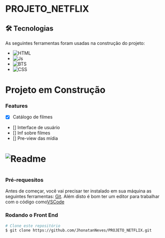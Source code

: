 <h1>PROJETO_NETFLIX</h1>

## 🛠️ Tecnologias

As seguintes ferramentas foram usadas na construção do projeto:

 * <img alt="HTML" src="https://img.shields.io/badge/HTML5-E34F26?style=for-the-badge&logo=html5&logoColor=white"> 
 * <img alt="Js" src="https://img.shields.io/badge/JavaScript-F7DF1E?style=for-the-badge&logo=javascript&logoColor=black"> 
 * <img alt="BTS" src="https://img.shields.io/badge/Bootstrap-563D7C?style=for-the-badge&logo=bootstrap&logoColor=white"> 
 * <img alt="CSS" src="https://img.shields.io/badge/CSS3-1572B6?style=for-the-badge&logo=css3&logoColor=white"> 
  
  


# Projeto em Construção



### Features

- [x] Catálogo de filmes
- [] Interface de usuário
- [] Inf sobre filmes
- [] Pre-view das mídia

<h1> <img alt="Readme" tittle="Readme" src="./anet.gif"><h1>

### Pré-requesitos

Antes de começar, você vai precisar ter instalado em sua máquina as seguintes ferramentas:
[Git](https://git-scm.com).
Além disto é bom ter um editor para trabalhar com o código como[VSCode](https://code.visualstudio.com/)



### Rodando o Front End

```bash 
# Clone este repositório
$ git clone https://github.com/JhonatanNeves/PROJETO_NETFLIX.git


```
